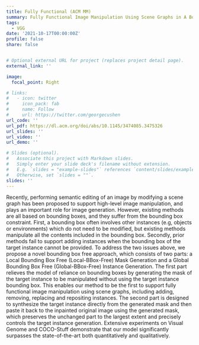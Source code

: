 ```yaml
---
title: Fully Functional (ACM MM)
summary: Fully Functional Image Manipulation Using Scene Graphs in A Bounding-Box Free Way
tags:
  - VGG
date: '2021-10-17T00:00:00Z'
profile: false
share: false


# Optional external URL for project (replaces project detail page).
external_link: ''

image:
  focal_point: Right

# links:
#   - icon: twitter
#     icon_pack: fab
#     name: Follow
#     url: https://twitter.com/georgecushen
url_code: ''
url_pdf: https://dl.acm.org/doi/abs/10.1145/3474085.3475326
url_slides: ''
url_video: ''
url_demo: ''

# Slides (optional).
#   Associate this project with Markdown slides.
#   Simply enter your slide deck's filename without extension.
#   E.g. `slides = "example-slides"` references `content/slides/example-slides.md`.
#   Otherwise, set `slides = ""`.
slides: ''
---
```


Recently, performing semantic editing of an image by modifying a scene graph has been proposed to support high-level image manipulation, and plays an important role for image generation. However, existing methods are all based on bounding boxes, and they suffer from the bounding box constraint. First, a bounding box often
involves other instances (e.g, objects or environments) which do not need to be modified, but existing methods manipulate all the contents included in the bounding box. Secondly, prior methods fail to support adding instances when the bounding box of the target instance cannot be provided. To address the two issues above,
we propose a novel bounding box free approach, which consists of two parts: a Local Bounding Box Free (Local-BBox-Free) Mask Generation and a Global Bounding Box Free (Global-BBox-Free) Instance Generation. The first part relieves the model of reliance on bounding boxes by generating the mask of the target instance
to be manipulated without using the target instance bounding box. This enables our method to be the first to support fully functional image manipulation using scene graphs, including adding, removing, replacing and repositing instances. The second part is designed to synthesize the target instance directly from the generated mask and then paste it back to the inpainted original image using the generated mask, which preserves the unchanged part to the largest extent and precisely controls the target instance generation. Extensive experiments on Visual Genome and COCO-Stuff demonstrate that our model significantly surpasses the state-of-the-art both quantitatively and qualitatively.
